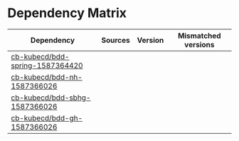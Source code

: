 # Dependency Matrix

Dependency | Sources | Version | Mismatched versions
---------- | ------- | ------- | -------------------
[cb-kubecd/bdd-spring-1587364420](https://github.com/cb-kubecd/bdd-spring-1587364420.git) |  | []() | 
[cb-kubecd/bdd-nh-1587366026](https://github.com/cb-kubecd/bdd-nh-1587366026.git) |  | []() | 
[cb-kubecd/bdd-sbhg-1587366026](https://github.com/cb-kubecd/bdd-sbhg-1587366026.git) |  | []() | 
[cb-kubecd/bdd-gh-1587366026](https://github.com/cb-kubecd/bdd-gh-1587366026.git) |  | []() | 
